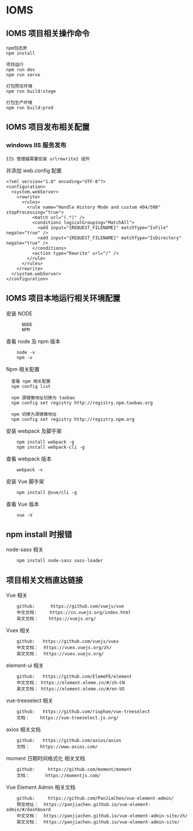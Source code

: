 # IOMS

## IOMS 项目相关操作命令

```
npm包还原
npm install
```

```
项目运行
npm run dev
npm run serve
```

```
打包预览环境
npm run build:stage

打包生产环境
npm run build:prod
```

## IOMS 项目发布相关配置

### windows IIS 服务发布

```
IIS 管理器需要安装 urlrewrite2 组件
```

并添加 web.config 配置

```
<?xml version="1.0" encoding="UTF-8"?>
<configuration>
  <system.webServer>
    <rewrite>
      <rules>
        <rule name="Handle History Mode and custom 404/500" stopProcessing="true">
          <match url="(.*)" />
          <conditions logicalGrouping="MatchAll">
            <add input="{REQUEST_FILENAME}" matchType="IsFile" negate="true" />
            <add input="{REQUEST_FILENAME}" matchType="IsDirectory" negate="true" />
          </conditions>
          <action type="Rewrite" url="/" />
        </rule>
      </rules>
    </rewrite>
  </system.webServer>
</configuration>
```

## IOMS 项目本地运行相关环境配置

安装 NODE

```
      NODE
      NPM
```

查看 node 及 npm 版本

```
    node -v
    npm -v
```

Npm 相关配置

```
  查看 npm 相关配置
  npm config list

  npm 源镜像地址切换为 taobao
  npm config set registry http://registry.npm.taobao.org

  npm 切换为源镜像地址
  npm config set registry http://registry.npm.org
```

安装 webpack 及脚手架

```
    npm install webpack -g
    npm install webpack-cli -g
```

查看 webpack 版本

```
    webpack -v
```

安装 Vue 脚手架

```
    npm install @vue/cli -g
```

查看 Vue 版本

```
    vue -V
```

## npm install 时报错

node-sass 相关

```
    npm install node-sass sass-loader
```

## 项目相关文档直达链接

Vue 相关

```
    github:      https://github.com/vuejs/vue
    中文文档:     https://cn.vuejs.org/index.html
    英文文档：    https://vuejs.org/
```

Vuex 相关

```
    github:   https://github.com/vuejs/vuex
    中文文档：  https://vuex.vuejs.org/zh/
    英文文档：  https://vuex.vuejs.org/
```

element-ui 相关

```
    github:   https://github.com/ElemeFE/element
    中文文档： https://element.eleme.cn/#/zh-CN
    英文文档： https://element.eleme.cn/#/en-US
```

vue-treeselect 相关

```
    github:   https://github.com/riophae/vue-treeselect
    文档：    https://vue-treeselect.js.org/
```

axios 相关文档

```
    github:   https://github.com/axios/axios
    文档：    https://www.axios.com/
```

moment 日期时间格式化 相关文档

```
    github:     https://github.com/moment/moment
    文档：      https://momentjs.com/
```

Vue Element Admin 相关文档

```
    github:     https://github.com/PanJiaChen/vue-element-admin/
    预览地址：  https://panjiachen.github.io/vue-element-admin/#/dashboard
    中文文档：  https://panjiachen.github.io/vue-element-admin-site/zh/
    英文文档：  https://panjiachen.github.io/vue-element-admin-site/
```
